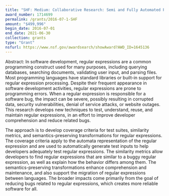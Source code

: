 ```yaml
---
title: "SHF: Medium: Collaborative Research: Semi and Fully Automated Program Repair and Synthesis via Semantic Code Search"
award_number: 1714699
permalink: /grants/2016-07-1-SHF
amount: "$499,996"
begin_date: 2016-07-01
end_date: 2021-06-30
collection: grants 
type: "Grant"
nsfurl: https://www.nsf.gov/awardsearch/showAward?AWD_ID=1645136
---
```


Abstract: In software development, regular expressions are a common programming construct used for many purposes, including querying databases, searching documents, validating user input, and parsing files. Most programming languages have standard libraries or built-in support for regular expression processing. Despite their frequent appearance in software development activities, regular expressions are prone to programming errors. When a regular expression is responsible for a software bug, the impact can be severe, possibly resulting in corrupted data, security vulnerabilities, denial of service attacks, or website outages. This research develops new techniques to test, understand, reuse, and maintain regular expressions, in an effort to improve developer comprehension and reduce related bugs.

The approach is to develop coverage criteria for test suites, similarity metrics, and semantics-preserving transformations for regular expressions. The coverage criteria apply to the automata representation of the regular expression and are used to automatically generate test inputs to help developers adequately test regular expressions. The similarity metrics allow developers to find regular expressions that are similar to a buggy regular expression, as well as explain how the behavior differs among them. The semantics-preserving transformations enhance comprehension and maintenance, and also support the migration of regular expressions between languages.  The broader impacts come primarily from the goal of reducing bugs related to regular expressions, which creates more reliable software for all.
